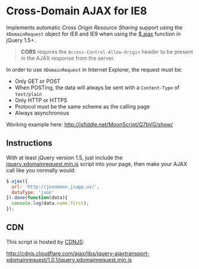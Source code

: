 # Cross-Domain AJAX for IE8

Implements automatic *Cross Origin Resource Sharing* support using the `XDomainRequest` object for IE8 and IE9 when using the [$.ajax](http://api.jquery.com/jQuery.ajax/) function in jQuery 1.5+.
> **CORS** requires the `Access-Control-Allow-Origin` header to be present in the AJAX response from the server.

In order to use `XDomainRequest` in Internet Explorer, the request must be:
- Only GET or POST
 - When POSTing, the data will always be sent with a `Content-Type` of `text/plain`
- Only HTTP or HTTPS
 - Protocol must be the same scheme as the calling page
- Always asynchronous

Working example here:
http://jsfiddle.net/MoonScript/Q7bVG/show/

## Instructions

With at least jQuery version 1.5, just include the [jquery.xdomainrequest.min.js](http://cdnjs.cloudflare.com/ajax/libs/jquery-ajaxtransport-xdomainrequest/1.0.1/jquery.xdomainrequest.min.js) script into your page, then make your AJAX call like you normally would:

```JavaScript
$.ajax({
  url: 'http://jsonmoon.jsapp.us/',
  dataType: 'json'
}).done(function(data){
  console.log(data.name.first);
});
```

## CDN

This script is hosted by [CDNJS](http://cdnjs.com):

http://cdnjs.cloudflare.com/ajax/libs/jquery-ajaxtransport-xdomainrequest/1.0.1/jquery.xdomainrequest.min.js
